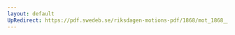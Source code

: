 ```yaml
---
layout: default
UpRedirect: https://pdf.swedeb.se/riksdagen-motions-pdf/1868/mot_1868__ak__00077/mot_1868__ak__00077_002.pdf
---
```

